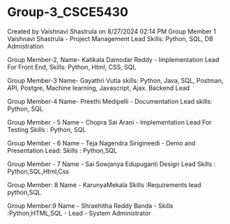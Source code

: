 # Group-3_CSCE5430
Created by Vaishnavi Shastrula on 8/27/2024 02:14 PM
Group Member 1
Vaishnavi Shastrula - Project Management Lead
Skills: Python, SQL, DB Admistration

Group Member-2,
Name- Katikala Damodar Reddy - Implementation Lead For Front End,
Skills: Python, Html, CSS, SQL

Group Member-3
Name- Gayathri Vutla
skills: Python, Java, SQL, Postman, API, Postgre, Machine learning, Javascript, Ajax.
Backend Lead

Group Member-4
Name- Preethi Medipelli - Documentation Lead
skills: Python, SQL

Group Member - 5
Name - Chopra Sai Arani - Implementation Lead For Testing
Skills : Python, SQL

Group Member - 6
Name - Teja Nagendra Sirigineedi - Demo and Presentation Lead:
Skills : Python,SQL

Group Member - 7
Name - Sai Sowjanya Edupuganti
Design Lead Skills : Python,SQL,Html,Css

Group Member: 8
Name - KarunyaMekala
Skills :Requirements lead python,SQL

Group Member:9 
Name - Shraehitha Reddy Banda - Skills :Python,HTML,SQL - Lead - System Administrator

